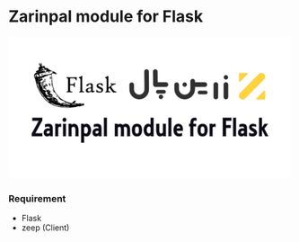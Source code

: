 # Zarinpal module for Flask

![Image of Yaktocat](https://github.com/m-abdollahi/zarinpal-flask/blob/main/doc/zarinpalll.png)

### Requirement
* Flask
* zeep (Client)

